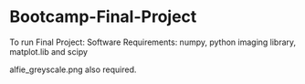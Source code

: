 # Bootcamp-Final-Project

To run Final Project:
Software Requirements: numpy, python imaging library, matplot.lib and scipy

alfie_greyscale.png also required. 
